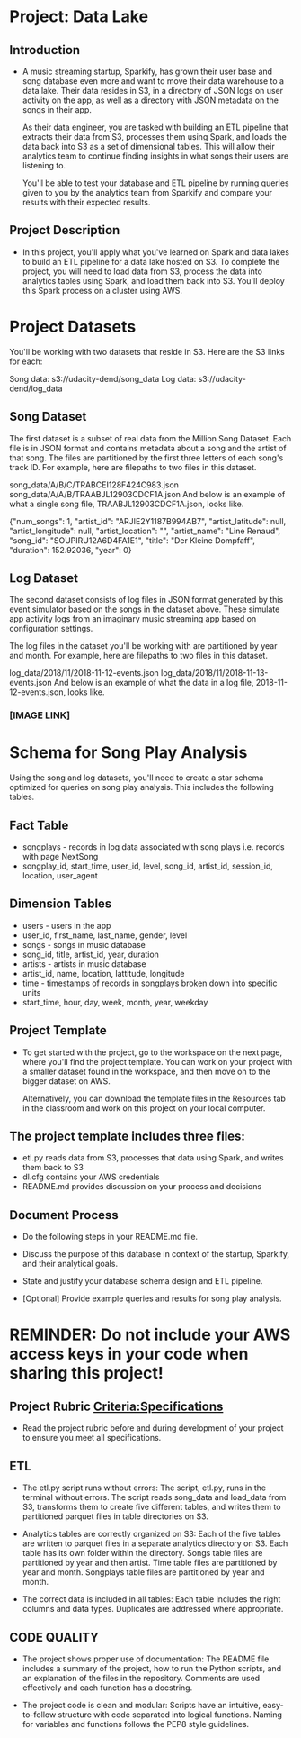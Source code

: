# Project: Data Lake
## Introduction
* A music streaming startup, Sparkify, has grown their user base and song database even more and want to move their data warehouse to a data lake. Their data resides in S3, in a directory of JSON logs on user activity   on the app, as well as a directory with JSON metadata on the songs in their app.

  As their data engineer, you are tasked with building an ETL pipeline that extracts their data from S3, processes them using Spark, and loads the data back into S3 as a set of dimensional tables. This will allow their analytics team to continue finding insights in what songs their users are listening to.

  You'll be able to test your database and ETL pipeline by running queries given to you by the analytics team from Sparkify and compare your results with their expected results.

## Project Description
* In this project, you'll apply what you've learned on Spark and data lakes to build an ETL pipeline for a data lake hosted on S3. To complete the project, you will need to load data from S3, process the data into       analytics tables using Spark, and load them back into S3. You'll deploy this Spark process on a cluster using AWS.

# Project Datasets
You'll be working with two datasets that reside in S3. Here are the S3 links for each:

Song data: s3://udacity-dend/song_data
Log data: s3://udacity-dend/log_data

## Song Dataset
The first dataset is a subset of real data from the Million Song Dataset. Each file is in JSON format and contains metadata about a song and the artist of that song. The files are partitioned by the first three letters of each song's track ID. For example, here are filepaths to two files in this dataset.

song_data/A/B/C/TRABCEI128F424C983.json
song_data/A/A/B/TRAABJL12903CDCF1A.json
And below is an example of what a single song file, TRAABJL12903CDCF1A.json, looks like.

{"num_songs": 1, "artist_id": "ARJIE2Y1187B994AB7", "artist_latitude": null, "artist_longitude": null, "artist_location": "", "artist_name": "Line Renaud", "song_id": "SOUPIRU12A6D4FA1E1", "title": "Der Kleine Dompfaff", "duration": 152.92036, "year": 0}

## Log Dataset
The second dataset consists of log files in JSON format generated by this event simulator based on the songs in the dataset above. These simulate app activity logs from an imaginary music streaming app based on configuration settings.

The log files in the dataset you'll be working with are partitioned by year and month. For example, here are filepaths to two files in this dataset.

log_data/2018/11/2018-11-12-events.json
log_data/2018/11/2018-11-13-events.json
And below is an example of what the data in a log file, 2018-11-12-events.json, looks like.

### [IMAGE LINK]

# Schema for Song Play Analysis
Using the song and log datasets, you'll need to create a star schema optimized for queries on song play analysis. This includes the following tables.

## Fact Table
* songplays - records in log data associated with song plays i.e. records with page NextSong
* songplay_id, start_time, user_id, level, song_id, artist_id, session_id, location, user_agent

## Dimension Tables
* users - users in the app
* user_id, first_name, last_name, gender, level
* songs - songs in music database
* song_id, title, artist_id, year, duration
* artists - artists in music database
* artist_id, name, location, lattitude, longitude
* time - timestamps of records in songplays broken down into specific units
* start_time, hour, day, week, month, year, weekday

## Project Template
* To get started with the project, go to the workspace on the next page, where you'll find the project template. You can work on your project with a smaller dataset found in the workspace, and then move on to the        bigger dataset on AWS.

  Alternatively, you can download the template files in the Resources tab in the classroom and work on this project on your local computer.

## The project template includes three files:
* etl.py reads data from S3, processes that data using Spark, and writes them back to S3
* dl.cfg contains your AWS credentials
* README.md provides discussion on your process and decisions

## Document Process
* Do the following steps in your README.md file.

* Discuss the purpose of this database in context of the startup, Sparkify, and their analytical goals.
* State and justify your database schema design and ETL pipeline.
* [Optional] Provide example queries and results for song play analysis.

# REMINDER: Do not include your AWS access keys in your code when sharing this project!

## Project Rubric <Criteria:Specifications>
* Read the project rubric before and during development of your project to ensure you meet all specifications.

## ETL
* The etl.py script runs without errors: The script, etl.py, runs in the terminal without errors.   The script reads song_data and load_data from S3, transforms them to create five different        tables, and writes them to partitioned parquet files in table directories on S3.

* Analytics tables are correctly organized on S3: Each of the five tables are written to parquet    files in a separate analytics directory on S3. Each table has its own folder within the           directory. Songs table files are partitioned by year and then artist. Time table files are        partitioned by year and month. Songplays table files are partitioned by year and month.

* The correct data is included in all tables: Each table includes the right columns and data        types. Duplicates are addressed where appropriate.

## CODE QUALITY
* The project shows proper use of documentation: The README file includes a summary of the          project, how to run the Python scripts, and an explanation of the files in the repository.        Comments are used effectively and each function has a docstring.

* The project code is clean and modular: Scripts have an intuitive, easy-to-follow structure with   code separated into logical functions. Naming for variables and functions follows the PEP8        style guidelines.